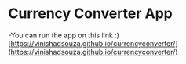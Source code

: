 # Currency Converter App
-You can run the app on this link :)
[https://vinishadsouza.github.io/currencyconverter/](https://vinishadsouza.github.io/currencyconverter/)

